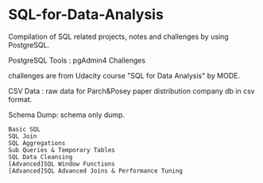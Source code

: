 # SQL-for-Data-Analysis

Compilation of SQL related projects, notes and challenges by using PostgreSQL.

PostgreSQL Tools : pgAdmin4
Challenges

challenges are from Udacity course "SQL for Data Analysis" by MODE.

CSV Data : raw data for Parch&Posey paper distribution company db in csv format.

Schema Dump: schema only dump.

    Basic SQL
    SQL Join
    SQL Aggregations
    Sub Queries & Temporary Tables
    SQL Data Cleansing
    [Advanced]SQL Window Functions
    [Advanced]SQL Advanced Joins & Performance Tuning
[](https://video.udacity-data.com/topher/2017/August/59821d7d_screen-shot-2017-08-02-at-11.14.25-am/screen-shot-2017-08-02-at-11.14.25-am.png)
